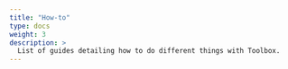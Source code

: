 ```yaml
---
title: "How-to"
type: docs
weight: 3
description: >
  List of guides detailing how to do different things with Toolbox. 
---
```


